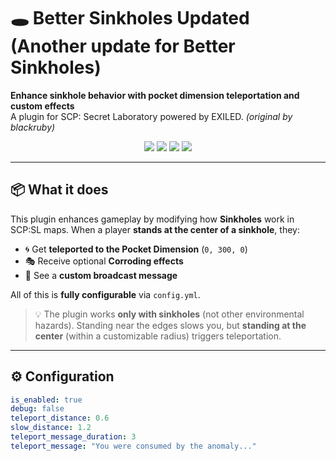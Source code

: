 # 🕳️ Better Sinkholes Updated (Another update for Better Sinkholes)

**Enhance sinkhole behavior with pocket dimension teleportation and custom effects**  
A plugin for SCP: Secret Laboratory powered by EXILED. *(original by blackruby)*

<p align="center">
  <img src="https://img.shields.io/github/downloads/Konoaru384/Better-SinkHole-UPDATED/total?style=for-the-badge" />
  <img src="https://img.shields.io/badge/EXILED-9.6.0-blueviolet?style=for-the-badge" />
  <img src="https://img.shields.io/badge/RP%20Friendly-%E2%9C%94-lightgreen?style=for-the-badge" />
  <a href="https://discord.gg/vxGeGFr5Bc">
    <img src="https://img.shields.io/badge/Discord-Join%20Us-7289DA?style=for-the-badge&logo=discord" />
  </a>
</p>

---

## 📦 What it does

This plugin enhances gameplay by modifying how **Sinkholes** work in SCP:SL maps. When a player **stands at the center of a sinkhole**, they:

- 🌀 Get **teleported to the Pocket Dimension** (`0, 300, 0`)
- 🎭 Receive optional **Corroding effects**
- 📢 See a **custom broadcast message**

All of this is **fully configurable** via `config.yml`.

> 💡 The plugin works **only with sinkholes** (not other environmental hazards). Standing near the edges slows you, but **standing at the center** (within a customizable radius) triggers teleportation.

---

## ⚙️ Configuration

```yaml
is_enabled: true
debug: false
teleport_distance: 0.6
slow_distance: 1.2
teleport_message_duration: 3
teleport_message: "You were consumed by the anomaly..."
